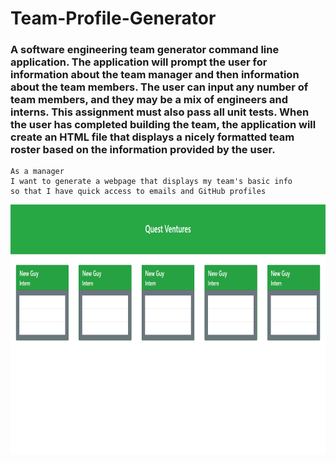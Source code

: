 # Team-Profile-Generator

### A software engineering team generator command line application. The application will prompt the user for information about the team manager and then information about the team members. The user can input any number of team members, and they may be a mix of engineers and interns. This assignment must also pass all unit tests. When the user has completed building the team, the application will create an HTML file that displays a nicely formatted team roster based on the information provided by the user. 

```
As a manager
I want to generate a webpage that displays my team's basic info
so that I have quick access to emails and GitHub profiles
```

 <img src="./demo.PNG" height="400" alt="Screenshot"/>